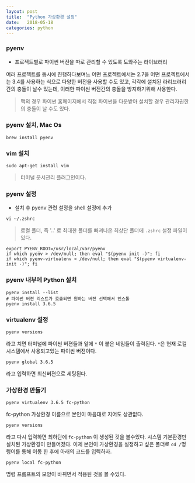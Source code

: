 ```yaml
---
layout: post
title:  "Python 가상환경 설정"
date:   2018-05-18
categories: python
---
```


### pyenv
- 프로젝트별로 파이썬 버전을 따로 관리할 수 있도록 도와주는 라이브러리


여러 프로젝트를 동시에 진행하다보며느 어떤 프로젝트에서는 2.7을 어떤 프로젝트에서는 3.4를 사용하는 식으로 다양한 버전을 사용할 수도 있고, 각각에 설치된 라리브러리 간의 충돌이 날수 있는데, 이러한 파이썬 버전간의 충돌을 방지하기위해 사용한다.

>맥의 경우 파이썬 홈페이지에서 직접 파이썬을 다운받아 설치할 경우 관리자권한의 충돌이 날 수도 있다.
### pyenv 설치, Mac Os
```
brew install pyenv
```

### vim 설치
```
sudo apt-get install vim
```
>터미널 문서관리 플러그인이다.

### pyenv 설정
- 설치 후 pyenv 관련 설정을 shell 설정에 추가

```
vi ~/.zshrc
```
>로컬 폴더, 즉 '..' 로 최대한 폴더를 빠져나온 최상단 폴더에 `.zshrc` 설정 파일이 있다.

```
export PYENV_ROOT=/usr/local/var/pyenv
if which pyenv > /dev/null; then eval "$(pyenv init -)"; fi
if which pyenv-virtualenv > /dev/null; then eval "$(pyenv virtualenv-init -)"; fi
```

### pyenv 내부에 Python 설치
```
pyenv install --list
# 파이썬 버젼 리스트가 호출되면 원하는 버젼 선택해서 인스톨
pyenv install 3.6.5
```

### virtualenv 설정
```
pyenv versions
```
라고 치면 터미널에 파이썬 버젼들과 앞에 `*` 이 붙은 네임들이 출력된다. `*`은 현재 로컬 시스템에서 사용되고있는 파이썬 버젼이다.

```
pyenv global 3.6.5
```
라고 입력하면 최신버젼으로 세팅된다.

### 가상환경 만들기
```
pyenv virtualenv 3.6.5 fc-python
```
fc-python 가상환경 이름으로 본인이 마음대로 지어도 상관없다.

```
pyenv versions
```
라고 다시 입력하면 최하단에 `fc-python` 이 생성된 것을 볼수있다. 시스템 기본환경만 설치된 가상환경이 만들어졌다. 이제 본인이 가상환경을 설정하고 싶은 폴더로 `cd /`명령어를 통해 이동 한 후에 아래의 코드를 입력하자.
```
pyenv local fc-python
```
명령 프롬프트의 모양이 바뀌면서 적용된 것을 볼 수있다.
